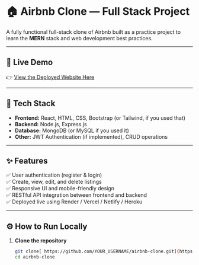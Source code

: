 # 🏠 Airbnb Clone — Full Stack Project

A fully functional full-stack clone of Airbnb built as a practice project to learn the **MERN** stack and web development best practices.

---

## 🚀 Live Demo

👉 [View the Deployed Website Here]([https://YOUR_DEPLOYED_LINK.com](https://airbnb-vt5a.onrender.com/))

---

## 📌 Tech Stack

- **Frontend:** React, HTML, CSS, Bootstrap (or Tailwind, if you used that)
- **Backend:** Node.js, Express.js
- **Database:** MongoDB (or MySQL if you used it)
- **Other:** JWT Authentication (if implemented), CRUD operations

---

## ✨ Features

✅ User authentication (register & login)  
✅ Create, view, edit, and delete listings  
✅ Responsive UI and mobile-friendly design  
✅ RESTful API integration between frontend and backend  
✅ Deployed live using Render / Vercel / Netlify / Heroku

---

## ⚙️ How to Run Locally

1. **Clone the repository**

   ```bash
   git clone[ https://github.com/YOUR_USERNAME/airbnb-clone.git](https://github.com/komalwaghdot/airbnb)
   cd airbnb-clone
